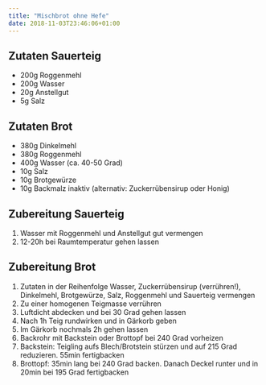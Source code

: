 ```yaml
---
title: "Mischbrot ohne Hefe"
date: 2018-11-03T23:46:06+01:00
---
```

## Zutaten Sauerteig
- 200g Roggenmehl
- 200g Wasser
- 20g Anstellgut
- 5g Salz

## Zutaten Brot
- 380g Dinkelmehl
- 380g Roggenmehl
- 400g Wasser (ca. 40-50 Grad)
- 10g Salz
- 10g Brotgewürze
- 10g Backmalz inaktiv (alternativ: Zuckerrübensirup oder Honig)

## Zubereitung Sauerteig
1. Wasser mit Roggenmehl und Anstellgut gut vermengen
2. 12-20h bei Raumtemperatur gehen lassen

## Zubereitung Brot
1. Zutaten in der Reihenfolge Wasser, Zuckerrübensirup (verrühren!), Dinkelmehl, Brotgewürze, Salz, Roggenmehl und Sauerteig vermengen
2. Zu einer homogenen Teigmasse verrühren
3. Luftdicht abdecken und bei 30 Grad gehen lassen
4. Nach 1h Teig rundwirken und in Gärkorb geben
5. Im Gärkorb nochmals 2h gehen lassen
6. Backrohr mit Backstein oder Brottopf bei 240 Grad vorheizen
7. Backstein: Teigling aufs Blech/Brotstein stürzen und auf 215 Grad reduzieren. 55min fertigbacken
8. Brottopf: 35min lang bei 240 Grad backen. Danach Deckel runter und in 20min bei 195 Grad fertigbacken
